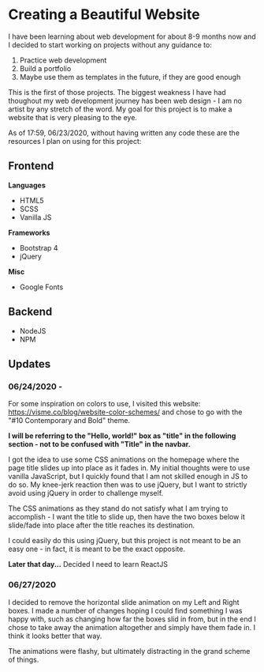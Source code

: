 # Creating a Beautiful Website

I have been learning about web development for about 8-9 months now and I decided to start working on
projects without any guidance to:

1. Practice web development
2. Build a portfolio
3. Maybe use them as templates in the future, if they are good enough

This is the first of those projects. The biggest weakness I have had thoughout
my web development journey has been web design - I am no artist by any stretch of the word.
My goal for this project is to make a website that is very pleasing to the eye.

As of 17:59, 06/23/2020, without having written any code these are the resources
I plan on using for this project:

## Frontend

**Languages**

- HTML5
- SCSS
- Vanilla JS

**Frameworks**

- Bootstrap 4
- jQuery

**Misc**

- Google Fonts

## Backend

- NodeJS
- NPM

## Updates

### 06/24/2020 -

For some inspiration on colors to use,
I visited this website: https://visme.co/blog/website-color-schemes/ and chose to go with the
"#10 Contemporary and Bold" theme.

**I will be referring to the "Hello, world!"
box as "title" in the following section -
not to be confused with "Title" in the
navbar.**

I got the idea to use some CSS animations
on the homepage where the page title slides
up into place as it fades in. My initial
thoughts were to use vanilla JavaScript,
but I quickly found that I am not skilled enough
in JS to do so. My knee-jerk reaction then
was to use jQuery, but I want to strictly
avoid using jQuery in order to challenge myself.

The CSS animations as they stand do not
satisfy what I am trying to accomplish -
I want the title to slide up, then have the
two boxes below it slide/fade into place
after the title reaches its destination.

I could easily do this using jQuery,
but this project is not meant to be an easy
one - in fact, it is meant to be the exact opposite.

**Later that day...**
Decided I need to learn ReactJS

### 06/27/2020

I decided to remove the horizontal slide animation
on my Left and Right boxes. I made a number of changes
hoping I could find something I was happy with, such as
changing how far the boxes slid in from, but in the end
I chose to take away the animation altogether and simply have
them fade in. I think it looks better that way. 

The animations were flashy, but ultimately distracting
in the grand scheme of things. 
